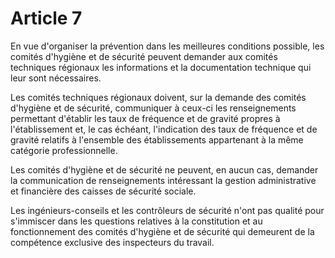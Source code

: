 # Article 7

En vue d'organiser la prévention dans les meilleures conditions possible, les comités d'hygiène et de sécurité peuvent demander aux comités techniques régionaux les informations et la documentation technique qui leur sont nécessaires.

Les comités techniques régionaux doivent, sur la demande des comités d'hygiène et de sécurité, communiquer à ceux-ci les renseignements permettant d'établir les taux de fréquence et de gravité propres à l'établissement et, le cas échéant, l'indication des taux de fréquence et de gravité relatifs à l'ensemble des établissements appartenant à la même catégorie professionnelle.

Les comités d'hygiène et de sécurité ne peuvent, en aucun cas, demander la communication de renseignements intéressant la gestion administrative et financière des caisses de sécurité sociale.

Les ingénieurs-conseils et les contrôleurs de sécurité n'ont pas qualité pour s'immiscer dans les questions relatives à la constitution et au fonctionnement des comités d'hygiène et de sécurité qui demeurent de la compétence exclusive des inspecteurs du travail.

